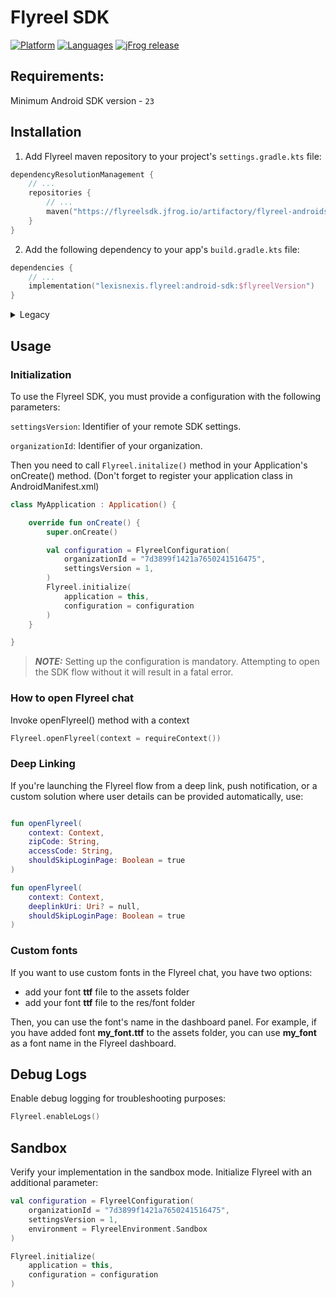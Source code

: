 # Flyreel SDK

[![Platform](https://img.shields.io/badge/platform-Android-green.svg)](https://github.com/Flyreel/flyreel-sdk-android)
[![Languages](https://img.shields.io/badge/language-Kotlin-orange.svg)](https://github.com/Flyreel/flyreel-sdk-android)
[![jFrog release](https://img.shields.io/maven-metadata/v?metadataUrl=https%3A%2F%2Fflyreelsdk.jfrog.io%2Fartifactory%2Fflyreel-androidsdk%2Flexisnexis%2Fflyreel%2Fandroid-sdk%2Fmaven-metadata.xml&label=jfrog)](https://flyreelsdk.jfrog.io/artifactory/flyreel-androidsdk)

## Requirements:

Minimum Android SDK version - `23`

## Installation

1. Add Flyreel maven repository to your project's `settings.gradle.kts` file:

```kotlin
dependencyResolutionManagement {
    // ...
    repositories {
        // ...
        maven("https://flyreelsdk.jfrog.io/artifactory/flyreel-androidsdk")
    }
}
```

2. Add the following dependency to your app's `build.gradle.kts` file:

```kotlin
dependencies {
    // ...
    implementation("lexisnexis.flyreel:android-sdk:$flyreelVersion")
}
```

<details>
<summary>Legacy</summary>

1. Add Flyreel maven repository to your project's `build.gradle` file:

```groovy
allprojects {
    repositories {
        // ...
        maven {
            url "https://flyreelsdk.jfrog.io/artifactory/flyreel-androidsdk"
        }
    }
}
```

2. Add the following dependency to your app's `build.gradle` file:

```groovy
dependencies {
    // ...
    implementation "lexisnexis.flyreel:android-sdk:$flyreelVersion"
}

```

</details>

## Usage

### Initialization

To use the Flyreel SDK, you must provide a configuration with the following parameters:

`settingsVersion`: Identifier of your remote SDK settings.

`organizationId`: Identifier of your organization.

Then you need to call `Flyreel.initalize()` method in your Application's onCreate() method. (Don't
forget to register your application class in AndroidManifest.xml)

```kotlin
class MyApplication : Application() {

    override fun onCreate() {
        super.onCreate()

        val configuration = FlyreelConfiguration(
            organizationId = "7d3899f1421a7650241516475",
            settingsVersion = 1,
        )
        Flyreel.initialize(
            application = this,
            configuration = configuration
        )
    }

}
```

> **_NOTE:_** Setting up the configuration is mandatory. Attempting to open the SDK flow without it
> will result in a fatal error.

### How to open Flyreel chat

Invoke openFlyreel() method with a context

```kotlin
Flyreel.openFlyreel(context = requireContext())
```

### Deep Linking

If you're launching the Flyreel flow from a deep link, push notification, or a custom solution where
user details can be provided automatically, use:

```kotlin

fun openFlyreel(
    context: Context,
    zipCode: String,
    accessCode: String,
    shouldSkipLoginPage: Boolean = true
)

fun openFlyreel(
    context: Context,
    deeplinkUri: Uri? = null,
    shouldSkipLoginPage: Boolean = true
)
```

### Custom fonts

If you want to use custom fonts in the Flyreel chat, you have two options:

- add your font **ttf** file to the assets folder
- add your font **ttf** file to the res/font folder

Then, you can use the font's name in the dashboard panel.
For example, if you have added font **my_font.ttf** to the assets folder, you can use **my_font** as
a font name in the Flyreel dashboard.

## Debug Logs

Enable debug logging for troubleshooting purposes:

```kotlin
Flyreel.enableLogs()
```

## Sandbox

Verify your implementation in the sandbox mode. Initialize Flyreel with an additional parameter:

```kotlin
val configuration = FlyreelConfiguration(
    organizationId = "7d3899f1421a7650241516475",
    settingsVersion = 1,
    environment = FlyreelEnvironment.Sandbox
)

Flyreel.initialize(
    application = this,
    configuration = configuration
)
```
